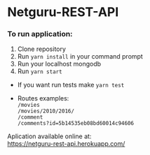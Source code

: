 # Netguru-REST-API

### To run application:
1. Clone repository
2. Run `yarn install` in your command prompt
3. Run your localhost mongodb
4. Run `yarn start`

* If you want run tests make `yarn test`

* Routes examples:  
`/movies`  
`/movies/2010/2016/`  
`/comment`  
`/comments?id=5b14535eb08bd60014c94606`

Aplication available online at:  
https://netguru-rest-api.herokuapp.com/
